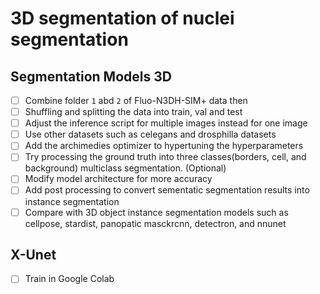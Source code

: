 # 3D segmentation of nuclei segmentation

## Segmentation Models 3D
- [ ] Combine folder `1` abd `2` of Fluo-N3DH-SIM+ data then
- [ ] Shuffling and splitting the data into train, val and test
- [ ] Adjust the inference script for multiple images instead for one image
- [ ] Use other datasets such as celegans and drosphilla datasets
- [ ] Add the archimedies optimizer to hypertuning the hyperparameters
- [ ] Try processing the ground truth into three classes(borders, cell, and background) multiclass segmentation. (Optional)
- [ ] Modify model architecture for more accuracy
- [ ] Add post processing to convert sementatic segmentation results into instance segmentation
- [ ] Compare with 3D object instance segmentation models such as cellpose, stardist, panopatic masckrcnn, detectron, and nnunet

## X-Unet
 - [ ] Train in Google Colab